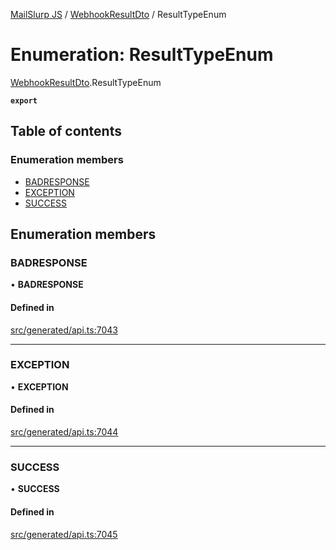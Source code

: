[MailSlurp JS](../README.md) / [WebhookResultDto](../modules/WebhookResultDto.md) / ResultTypeEnum

# Enumeration: ResultTypeEnum

[WebhookResultDto](../modules/WebhookResultDto.md).ResultTypeEnum

**`export`**

## Table of contents

### Enumeration members

- [BADRESPONSE](WebhookResultDto.ResultTypeEnum.md#badresponse)
- [EXCEPTION](WebhookResultDto.ResultTypeEnum.md#exception)
- [SUCCESS](WebhookResultDto.ResultTypeEnum.md#success)

## Enumeration members

### BADRESPONSE

• **BADRESPONSE**

#### Defined in

[src/generated/api.ts:7043](https://github.com/mailslurp/mailslurp-client/blob/5a5ba59/src/generated/api.ts#L7043)

___

### EXCEPTION

• **EXCEPTION**

#### Defined in

[src/generated/api.ts:7044](https://github.com/mailslurp/mailslurp-client/blob/5a5ba59/src/generated/api.ts#L7044)

___

### SUCCESS

• **SUCCESS**

#### Defined in

[src/generated/api.ts:7045](https://github.com/mailslurp/mailslurp-client/blob/5a5ba59/src/generated/api.ts#L7045)

